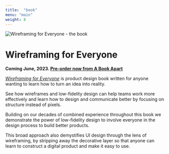 ```yaml
---
title:  "book"
menu: "main"
weight: 8
---
```


![Wireframing for Everyone - the book](/img/wfe-book-lg.png)

# Wireframing for Everyone

**Coming June, 2023. [Pre-order now from A Book Apart](https://abookapart.com/products/wireframing-for-everyone)**

*[Wireframing for Everyone](https://balsamiq.com/learn/wireframing-book/)* is product design book written for anyone wanting to learn how to turn an idea into reality.

See how wireframes and low-fidelity design can help teams work more effectively and learn how to design and communicate better by focusing on structure instead of pixels.

Building on our decades of combined experience throughout this book we demonstrate the power of low-fidelity design to involve everyone in the design process to build better products.

This broad approach also demystifies UI design through the lens of wireframing, by stripping away the decorative layer so that anyone can learn to construct a digital product and make it easy to use.
